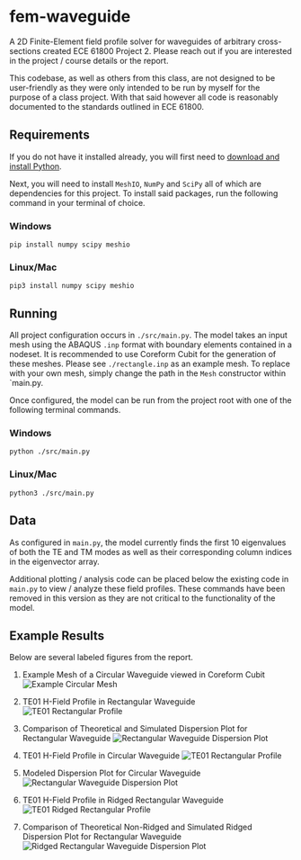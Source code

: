 # fem-waveguide

A 2D Finite-Element field profile solver for waveguides of arbitrary cross-sections created ECE 61800 Project 2.
Please reach out if you are interested in the project / course details or the report.

This codebase, as well as others from this class, are not designed to be user-friendly as they were only intended to be
run by myself for the purpose of a class project. With that said however all code is reasonably documented to the
standards outlined in ECE 61800.

## Requirements

If you do not have it installed already, you will first need to [download and install Python](https://www.python.org/).

Next, you will need to install `MeshIO`, `NumPy` and `SciPy` all of which are dependencies for this project.
To install said packages, run the following command in your terminal of choice.

### Windows

    pip install numpy scipy meshio

### Linux/Mac

    pip3 install numpy scipy meshio

## Running

All project configuration occurs in `./src/main.py`.
The model takes an input mesh using the ABAQUS `.inp` format with boundary elements contained in a nodeset.
It is recommended to use Coreform Cubit for the generation of these meshes.
Please see `./rectangle.inp` as an example mesh.
To replace with your own mesh, simply change the path in the `Mesh` constructor within `main.py.

Once configured, the model can be run from the project root with one of the following terminal commands.

### Windows

    python ./src/main.py

### Linux/Mac

    python3 ./src/main.py

## Data

As configured in `main.py`, the model currently finds the first 10 eigenvalues of both the TE and TM modes as well as
their corresponding column indices in the eigenvector array.

Additional plotting / analysis code can be placed below the existing code in `main.py` to view / analyze these field
profiles.
These commands have been removed in this version as they are not critical to the functionality of the model.

## Example Results

Below are several labeled figures from the report.

1. Example Mesh of a Circular Waveguide viewed in Coreform Cubit
   ![Example Circular Mesh](./figures/circular_mesh.png)


2. TE01 H-Field Profile in Rectangular Waveguide
   ![TE01 Rectangular Profile](./figures/te01_rect.png)


3. Comparison of Theoretical and Simulated Dispersion Plot for Rectangular Waveguide
   ![Rectangular Waveguide Dispersion Plot](./figures/rec_waveguide_disp.png)


4. TE01 H-Field Profile in Circular Waveguide
   ![TE01 Rectangular Profile](./figures/te01_circ.png)


5. Modeled Dispersion Plot for Circular Waveguide
   ![Rectangular Waveguide Dispersion Plot](./figures/circ_waveguide.png)


6. TE01 H-Field Profile in Ridged Rectangular Waveguide
   ![TE01 Ridged Rectangular Profile](./figures/te01_ridged.png)


7. Comparison of Theoretical Non-Ridged and Simulated Ridged Dispersion Plot for Rectangular Waveguide
   ![Ridged Rectangular Waveguide Dispersion Plot](./figures/ridged_waveguide_w_comp.png)
